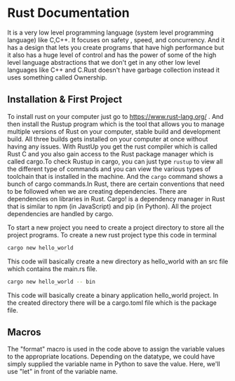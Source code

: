 # Rust Documentation     
It is a very low level programming language (system level programming language) like C,C++. It focuses on safety , speed, and concurrency. And it has a design that lets you create programs that have high performance but it also has a huge level of control and has the power of some of the high level language abstractions that we don't get in any other low level languages like C++ and C.Rust doesn't have garbage collection instead it uses something called Ownership.
      
## Installation & First Project
To install rust on your computer just go to https://www.rust-lang.org/ . 
And then install the Rustup program which is the tool that allows you to manage multiple versions of Rust on your computer, stable build and development build. All three builds gets installed on your computer at once without having any issues. With RustUp you get the rust compiler which is called Rust C and you also gain access to the Rust package manager which is called cargo.To check Rustup in cargo, you can just type `rustup` to view all the different type of commands and you can view the various types of toolchain that is installed in the machine. And the `cargo` command shows a bunch of cargo commands.In Rust, there are certain conventions that need to be followed when we are creating dependencies. There are dependencies on libraries in Rust. Cargo! is a dependency manager in Rust that is similar to npm (in JavaScript) and pip (in Python). All the project dependencies are handled by cargo.

To start a new project you need to create a project directory to store all the project programs. To create a new rust project type this code in terminal
```sh
cargo new hello_world
```
This code will basically create a new directory as hello_world with an src file which contains the main.rs file.
```sh
cargo new hello_world -- bin
```
This code will basically create a binary application hello_world project.
In the created directory there will be a cargo.toml file which is the package file.


## Macros
The "format" macro is used in the code above to assign the variable values to the appropriate locations. Depending on the datatype, we could have simply supplied the variable name in Python to save the value. Here, we'll use "let" in front of the variable name. 
